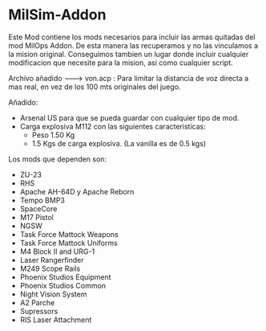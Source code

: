 # MilSim-Addon

Este Mod contiene los mods necesarios para incluir las armas quitadas del mod MilOps Addon. De esta manera las recuperamos y no las vinculamos a la mision original. Conseguimos tambien un lugar donde incluir cualquier modificacion que necesite para la mision, asi como cualquier script.

Archivo añadido ---> von.acp : Para limitar la distancia de voz directa a mas real, en vez de los 100 mts originales del juego.

Añadido:
- Arsenal US para que se pueda guardar con cualquier tipo de mod.
- Carga explosiva M112 con las siguientes caracteristicas:
  - Peso 1.50 Kg
  - 1.5 Kgs de carga explosiva. (La vanilla es de 0.5 kgs) 

Los mods que dependen son:

- ZU-23
- RHS
- Apache AH-64D y Apache Reborn
- Tempo BMP3
- SpaceCore
- M17 Pistol
- NGSW
- Task Force Mattock Weapons
- Task Force Mattock Uniforms
- M4 Block II and URG-1
- Laser Rangerfinder
- M249 Scope Rails
- Phoenix Studios Equipment
- Phoenix Studios Common
- Night Vision System
- A2 Parche
- Supressors
- RIS Laser Attachment

